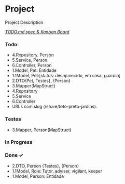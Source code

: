 # Project

Project Description

<em>[TODO.md spec & Kanban Board](https://bit.ly/3fCwKfM)</em>

### Todo

- 4.Repository, Person  
- 5.Service, Person  
- 6.Controller, Person  
- 1.Model, Pet: Entidade  
- 1.1Model, Pet:[status: desaparecido, em casa, guardiã]  
- 2.DTO{Pet, Testes}, {Person}  
- 3.Mapper(MapStruct)  
- 4.Repository  
- 5.Service  
- 6.Controller  
- URLs com slug (/share/toto-preto-jardins).
### Testes

- 3.Mapper, Person(MapStruct)  

### In Progress


### Done ✓

- 2.DTO, Person {Testes}, {Person}  
- 1.1Model, Role: Tutor, adviser, vigilant, keeper  
- 1.Model, Person: Entidade  


